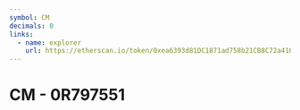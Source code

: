 ```yaml
---
symbol: CM
decimals: 0
links:
  - name: explorer
    url: https://etherscan.io/token/0xea6393d81DC1871ad758b21CB8C72a410bA4f609
---
```


# CM - 0R797551
